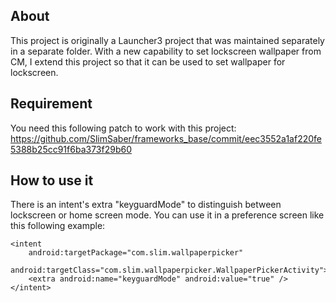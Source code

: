 About
-----

This project is originally a Launcher3 project that was maintained separately in a separate folder.
With a new capability to set lockscreen wallpaper from CM, I extend this project so that it can be used to set wallpaper for lockscreen.


Requirement
-----------
You need this following patch to work with this project:
https://github.com/SlimSaber/frameworks_base/commit/eec3552a1af220fe5388b25cc91f6ba373f29b60


How to use it
-------------
There is an intent's extra "keyguardMode" to distinguish between lockscreen or home screen mode.
You can use it in a preference screen like this following example:
```
<intent
    android:targetPackage="com.slim.wallpaperpicker"
    android:targetClass="com.slim.wallpaperpicker.WallpaperPickerActivity">
	<extra android:name="keyguardMode" android:value="true" />
</intent>
```
